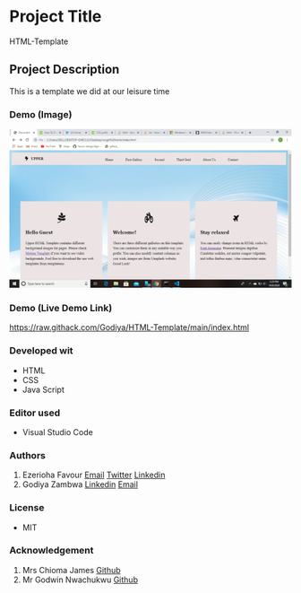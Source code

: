 # Project Title
 HTML-Template

## Project Description
This is a template we did at our leisure time

### Demo (Image)
![A_Screenshot_of_this_project](/pix/templateImage.PNG "Page view.")



### Demo (Live Demo Link)
https://raw.githack.com/Godiya/HTML-Template/main/index.html


### Developed wit
* HTML
* CSS
* Java Script

### Editor used
* Visual Studio Code

### Authors
1.  Ezerioha Favour
  [Email](favourmje@gmail.com)
  [Twitter](@FavourMaryjane)
  [Linkedin](www.likedin.com/in/favour-maryjane-1633b919a)
2. Godiya Zambwa 
  [Linkedin](https://www.linkedin.com/in/godiya-zambwa-9343ab1a4) 
  [Email](godiyazambwa@gmail.com)

### License
* MIT 

### Acknowledgement
1. Mrs Chioma James [Github](https://github.com/Chiomy)
2. Mr Godwin Nwachukwu [Github](https://github.com/Gnwin)


